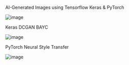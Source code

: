 AI-Generated Images using Tensorflow Keras & PyTorch

![image](https://user-images.githubusercontent.com/104868606/193229048-e6d556e9-6c70-48ac-b3a1-036e53da7248.png)





Keras DCGAN BAYC


![image](https://user-images.githubusercontent.com/104868606/193228262-9c26d563-d69a-4906-a551-f6127317c738.png)



PyTorch Neural Style Transfer 


![image](https://user-images.githubusercontent.com/104868606/193228694-86a2985a-1820-4ca9-bc98-52e264ce1fd4.png)


